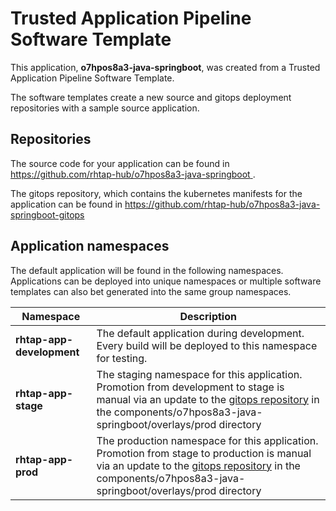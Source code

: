 # Trusted Application Pipeline Software Template

This application, **o7hpos8a3-java-springboot**, was created from a Trusted Application Pipeline Software Template.

The software templates create a new source and gitops deployment repositories with a sample source application. 

## Repositories

The source code for your application can be found in [https://github.com/rhtap-hub/o7hpos8a3-java-springboot ](https://github.com/rhtap-hub/o7hpos8a3-java-springboot ).
 
The gitops repository, which contains the kubernetes manifests for the application can be found in 
[https://github.com/rhtap-hub/o7hpos8a3-java-springboot-gitops ](https://github.com/rhtap-hub/o7hpos8a3-java-springboot-gitops ) 

## Application namespaces 

The default application will be found in the following namespaces. Applications can be deployed into unique namespaces or multiple software templates can also bet generated into the same group namespaces.  

|  Namespace   |  Description   |  
| -------- | -------- |   
| **rhtap-app-development** | The default application during development. Every build will be deployed to this namespace for testing. | 
| **rhtap-app-stage** | The staging namespace for this application. Promotion from development to stage is manual via an update to the [gitops repository](https://github.com/rhtap-hub/o7hpos8a3-java-springboot-gitops ) in the components/o7hpos8a3-java-springboot/overlays/prod directory |  
| **rhtap-app-prod** | The production namespace for this application. Promotion from stage to production is manual via an update to the [gitops repository](https://github.com/rhtap-hub/o7hpos8a3-java-springboot-gitops ) in the components/o7hpos8a3-java-springboot/overlays/prod directory | 